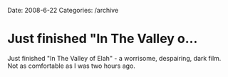Date: 2008-6-22
Categories: /archive

# Just finished "In The Valley o...

Just finished "In The Valley of Elah" - a worrisome, despairing, dark film. Not as comfortable as I was two hours ago.
